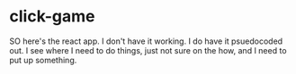 # click-game

SO here's the react app. I don't have it working. I do have it psuedocoded out. I see where I need to do things,
just not sure on the how, and I need to put up something.
